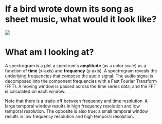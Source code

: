# If a bird wrote down its song as sheet music, what would it look like?

<a href="https://youtu.be/BFwcstHAd04" target="_blank">
    <img src="readme/bird-video.png">
</a>

# What am I looking at?

A spectrogram is a plot a spectrum's **amplitude** (as a color scale) as a function of **time** (x-axis) and **frequency** (y-axis). A spectrogram reveals the underlying frequencies that compose the audio signal. The audio signal is decomposed into the component frequencies with a Fast Fourier Transform (FFT). A moving window is passed across the time series data, and the FFT is calculated on each window.

Note that there is a trade-off between frequency and time resolution. A large temporal window results in high frequency resolution and low temporal resolution. The opposite is also true: a small temporal window results in low frequency resolution and high temporal resolution.

[//]: # ([![Watch the video]&#40;https://img.youtube.com/vi/sHFS9C0AFZ0/default.jpg&#41;]&#40;https://youtu.be/sHFS9C0AFZ0&#41;)